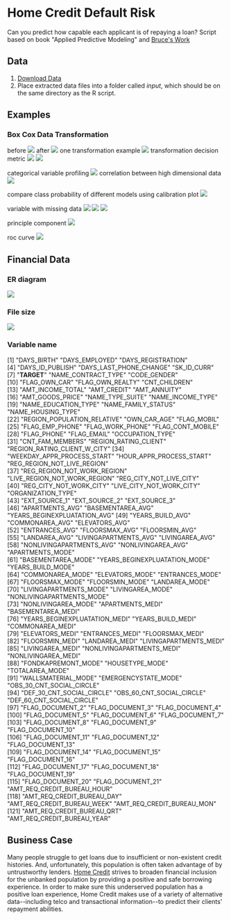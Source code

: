 # Home Credit Default Risk
Can you predict how capable each applicant is of repaying a loan? Script based on book "Applied Predictive Modeling" and [Bruce's Work](https://inclass.kaggle.com/moizzz/applied-predictive-modelling-brief-overview)

## Data
1. [Download Data](https://www.kaggle.com/c/home-credit-default-risk/data)
2. Place extracted data files into a folder called *input*, which should be on the same directory as the R script.

## Examples<br/>
### Box Cox Data Transformation<br/>
before
![](img/box_cox_before.png)
after
![](img/box_cox_after.png)
one transformation example
![](img/box_cox_before_after_amt_annuity.png)
transformation decision metric
![](img/box_cox_lambda.png)
![](img/box_cox_variable_selection.png)

categorical variable profiling
![](img/categorical_variable_profiling.png)
correlation between high dimensional data
![](img/correlation_plot.png)

compare class probability of different models using calibration plot
![](img/calibration%20plot.png)

variable with missing data
![](img/mv_all.png)
![](img/mv_original.png)
![](img/mv_replaced.png)

principle component
![](img/pca.png)

roc curve
![](img/roc.png)

## Financial Data<br/>
### ER diagram
![](img/home_credit_default_data_description.png)

### File size
![](img/data_size.png)

### Variable name
  [1] "DAYS_BIRTH"                   "DAYS_EMPLOYED"                "DAYS_REGISTRATION"           
  [4] "DAYS_ID_PUBLISH"              "DAYS_LAST_PHONE_CHANGE"       "SK_ID_CURR"                  
  [7] "**TARGET**"                       "NAME_CONTRACT_TYPE"           "CODE_GENDER"                 
  [10] "FLAG_OWN_CAR"                 "FLAG_OWN_REALTY"              "CNT_CHILDREN"                
  [13] "AMT_INCOME_TOTAL"             "AMT_CREDIT"                   "AMT_ANNUITY"                 
  [16] "AMT_GOODS_PRICE"              "NAME_TYPE_SUITE"              "NAME_INCOME_TYPE"            
  [19] "NAME_EDUCATION_TYPE"          "NAME_FAMILY_STATUS"           "NAME_HOUSING_TYPE"           
  [22] "REGION_POPULATION_RELATIVE"   "OWN_CAR_AGE"                  "FLAG_MOBIL"                  
  [25] "FLAG_EMP_PHONE"               "FLAG_WORK_PHONE"              "FLAG_CONT_MOBILE"            
 [28] "FLAG_PHONE"                   "FLAG_EMAIL"                   "OCCUPATION_TYPE"             
 [31] "CNT_FAM_MEMBERS"              "REGION_RATING_CLIENT"         "REGION_RATING_CLIENT_W_CITY" 
 [34] "WEEKDAY_APPR_PROCESS_START"   "HOUR_APPR_PROCESS_START"      "REG_REGION_NOT_LIVE_REGION"  
 [37] "REG_REGION_NOT_WORK_REGION"   "LIVE_REGION_NOT_WORK_REGION"  "REG_CITY_NOT_LIVE_CITY"      
 [40] "REG_CITY_NOT_WORK_CITY"       "LIVE_CITY_NOT_WORK_CITY"      "ORGANIZATION_TYPE"           
 [43] "EXT_SOURCE_1"                 "EXT_SOURCE_2"                 "EXT_SOURCE_3"                
 [46] "APARTMENTS_AVG"               "BASEMENTAREA_AVG"             "YEARS_BEGINEXPLUATATION_AVG" 
 [49] "YEARS_BUILD_AVG"              "COMMONAREA_AVG"               "ELEVATORS_AVG"               
 [52] "ENTRANCES_AVG"                "FLOORSMAX_AVG"                "FLOORSMIN_AVG"               
 [55] "LANDAREA_AVG"                 "LIVINGAPARTMENTS_AVG"         "LIVINGAREA_AVG"              
 [58] "NONLIVINGAPARTMENTS_AVG"      "NONLIVINGAREA_AVG"            "APARTMENTS_MODE"             
 [61] "BASEMENTAREA_MODE"            "YEARS_BEGINEXPLUATATION_MODE" "YEARS_BUILD_MODE"            
 [64] "COMMONAREA_MODE"              "ELEVATORS_MODE"               "ENTRANCES_MODE"              
 [67] "FLOORSMAX_MODE"               "FLOORSMIN_MODE"               "LANDAREA_MODE"               
 [70] "LIVINGAPARTMENTS_MODE"        "LIVINGAREA_MODE"              "NONLIVINGAPARTMENTS_MODE"    
 [73] "NONLIVINGAREA_MODE"           "APARTMENTS_MEDI"              "BASEMENTAREA_MEDI"           
 [76] "YEARS_BEGINEXPLUATATION_MEDI" "YEARS_BUILD_MEDI"             "COMMONAREA_MEDI"             
 [79] "ELEVATORS_MEDI"               "ENTRANCES_MEDI"               "FLOORSMAX_MEDI"              
 [82] "FLOORSMIN_MEDI"               "LANDAREA_MEDI"                "LIVINGAPARTMENTS_MEDI"       
 [85] "LIVINGAREA_MEDI"              "NONLIVINGAPARTMENTS_MEDI"     "NONLIVINGAREA_MEDI"          
 [88] "FONDKAPREMONT_MODE"           "HOUSETYPE_MODE"               "TOTALAREA_MODE"              
 [91] "WALLSMATERIAL_MODE"           "EMERGENCYSTATE_MODE"          "OBS_30_CNT_SOCIAL_CIRCLE"    
 [94] "DEF_30_CNT_SOCIAL_CIRCLE"     "OBS_60_CNT_SOCIAL_CIRCLE"     "DEF_60_CNT_SOCIAL_CIRCLE"    
 [97] "FLAG_DOCUMENT_2"              "FLAG_DOCUMENT_3"              "FLAG_DOCUMENT_4"             
[100] "FLAG_DOCUMENT_5"              "FLAG_DOCUMENT_6"              "FLAG_DOCUMENT_7"             
[103] "FLAG_DOCUMENT_8"              "FLAG_DOCUMENT_9"              "FLAG_DOCUMENT_10"            
[106] "FLAG_DOCUMENT_11"             "FLAG_DOCUMENT_12"             "FLAG_DOCUMENT_13"            
[109] "FLAG_DOCUMENT_14"             "FLAG_DOCUMENT_15"             "FLAG_DOCUMENT_16"            
[112] "FLAG_DOCUMENT_17"             "FLAG_DOCUMENT_18"             "FLAG_DOCUMENT_19"            
[115] "FLAG_DOCUMENT_20"             "FLAG_DOCUMENT_21"             "AMT_REQ_CREDIT_BUREAU_HOUR"  
[118] "AMT_REQ_CREDIT_BUREAU_DAY"    "AMT_REQ_CREDIT_BUREAU_WEEK"   "AMT_REQ_CREDIT_BUREAU_MON"   
[121] "AMT_REQ_CREDIT_BUREAU_QRT"    "AMT_REQ_CREDIT_BUREAU_YEAR"  

## Business Case<br/>
  Many people struggle to get loans due to insufficient or non-existent credit histories. And, unfortunately, this population is often taken advantage of by untrustworthy lenders.
  [Home Credit](http://www.homecredit.net/) strives to broaden financial inclusion for the unbanked population by providing a positive and safe borrowing experience. In order to make sure this underserved population has a positive loan experience, Home Credit makes use of a variety of alternative data--including telco and transactional information--to predict their clients' repayment abilities.
  
